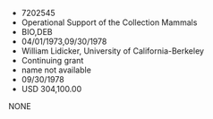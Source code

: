 * 7202545
* Operational Support of the Collection   Mammals
* BIO,DEB
* 04/01/1973,09/30/1978
* William Lidicker, University of California-Berkeley
* Continuing grant
*   name not available
* 09/30/1978
* USD 304,100.00

NONE